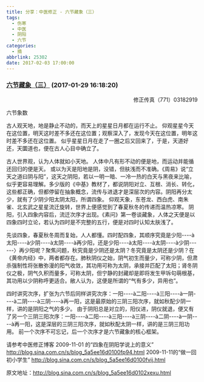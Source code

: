 ```yaml
---
title: 分享：中医修正 - 六节藏象（三）
tags:
  - 伤寒
  - 中医
  - 阴阳
  - 六节
categories:
  - 摘
abbrlink: 25302
date: 2017-02-03 17:00:00
---
```

###  [六节藏象（三）](http://blog.sina.com.cn/s/blog_5a5ee16d0102xexu.html  "跳转至原文") (2017-01-29 16:18:20)

<p ALIGN="right"><font STYLE="BACKGroUnD-CoLor: #ffffff">修正传真（771）03182919</FONT></P>

六节象数

古人观天地，地是静止不动的，而天上的星星日月都在运行不止。 仰观星星今天在这位置，明天这时差不多还在这位置；观察深入了，发现今天在这位置，明年这时差不多还在这位置。 似乎星星日月在走了一圈之后又回来了，于是，天道好还，天圜道也，便在古人心目中确立了。

古人世界观，认为人体就如小天地。 人体中凡有形不动的便是地，而运动并能循还回归的便是天。 或以为天是阳地是阴，没错，但肤浅而不准确。《周易》说“立天之道曰阴与阳”，这天之阴阳，若以一明一暗、一冷一热的白天与黑夜来比喻，似乎更容易理解。多少版的《中基》教材了，都说阴阳对立、互根、消长、转化，这些都正确，但都停留在抽象概念，流传与进退才是深层次的内容。阴阳再分太少，就有了少阴少阳太阴太阳，所谓四象。 仰观天象，东苍龙、西白虎、南朱雀、北玄武之星星流迁旋转，世界上便感觉到了春夏秋冬的传递而温热凉寒。 阴阳，引入四象内容后，流迁次序才出现。《素问》第一卷谈藏象，人体之天便是以四象四时立论，若认为四时是不完整的五行，便是对四时认知太肤浅了。

先谈四象，春夏秋冬周而复始，人人都懂。四时配四象，其顺序究竟是少阳----à太阳----à少阴----à太阴----à再少阳，还是少阳----à太阳----à太阴----à少阴------〉再少阳呢？聚焦问题，秋究竟是少阴还是太阴？冬究竟是太阴还是少阴？在《黄帝内经》中，两者都存在。肺秋阴仪之始，阴气初生而量少，可称少阴，但肃杀强制性将张散弥漫的阳气收敛，其功用可称为太阴，承接并匹配了太阳；肾冬阴仪之极，阴气久积而量多，可称太阴，但宁静的封藏却是即将发生甲坼句萌根基，其功用以少阴称呼更适合。敝人认为，这便是所谓的“气有多少，异用也”。

四时讲究次序，扩张为六节后同样讲究次序：一阳----à二阳----à三阳----à一阴----à二阴----à三阴----à再一阳，这是最原始的三阴三阳次序，就如秋配少阴一样，讲的是阴阳之气的多少。 由于阴阳总是对立的，阳仪进，阴仪就退，便又有了另一个三阴三阳次序：一阳----à二阳----à三阳----à三阴----à二阴----à一阴----à再一阳，这是深层的三阴三阳次序，就如秋配太阴一样，讲的是三阴三阳功用。 前一个次序不可忘记，后一个次序才是六节藏象的核心框架。

请参考中医修正博客
2009-11-01 的“四象在阴阳学说上的意义” http://blog.sina.com.cn/s/blog_5a5ee16d0100fp94.html
2009-11-11的“做一回初小学生” http://blog.sina.com.cn/s/blog_5a5ee16d0100fvij.html
  


原文地址：http://blog.sina.com.cn/s/blog_5a5ee16d0102xexu.html